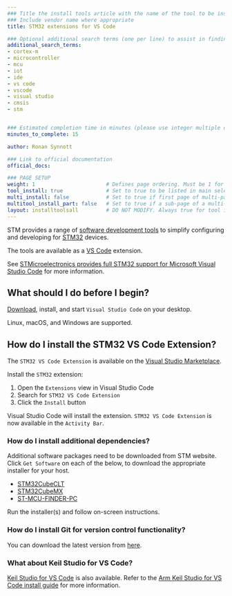 ```yaml
---
### Title the install tools article with the name of the tool to be installed
### Include vendor name where appropriate
title: STM32 extensions for VS Code

### Optional additional search terms (one per line) to assist in finding the article
additional_search_terms:
- cortex-m
- microcontroller
- mcu
- iot
- ide
- vs code
- vscode
- visual studio
- cmsis
- stm


### Estimated completion time in minutes (please use integer multiple of 5)
minutes_to_complete: 15

author: Ronan Synnott

### Link to official documentation
official_docs: 

### PAGE SETUP
weight: 1                       # Defines page ordering. Must be 1 for first (or only) page.
tool_install: true              # Set to true to be listed in main selection page, else false
multi_install: false            # Set to true if first page of multi-page article, else false
multitool_install_part: false   # Set to true if a sub-page of a multi-page article, else false
layout: installtoolsall         # DO NOT MODIFY. Always true for tool install articles
---
```

STM provides a range of [software development tools](https://www.st.com/en/development-tools/stm32-software-development-tools.html) to simplify configuring and developing for [STM32](https://www.st.com/en/microcontrollers-microprocessors/stm32-32-bit-arm-cortex-mcus.html) devices.

The tools are available as a [VS Code](https://code.visualstudio.com/) extension.

See [STMicroelectronics provides full STM32 support for Microsoft Visual Studio Code](https://newsroom.st.com/media-center/press-item.html/t4536.html) for more information.


## What should I do before I begin?

[Download](https://code.visualstudio.com/download), install, and start `Visual Studio Code` on your desktop.

Linux, macOS, and Windows are supported. 

## How do I install the STM32 VS Code Extension?

The `STM32 VS Code Extension` is available on the [Visual Studio Marketplace](https://marketplace.visualstudio.com/items?itemName=stmicroelectronics.stm32-vscode-extension).

Install the `STM32` extension: 

1. Open the `Extensions` view in Visual Studio Code
2. Search for `STM32 VS Code Extension`
3. Click the `Install` button

Visual Studio Code will install the extension. `STM32 VS Code Extension` is now available in the `Activity Bar`.

### How do I install additional dependencies?

Additional software packages need to be downloaded from STM website. Click `Get Software` on each of the below, to download the appropriate installer for your host.

* [STM32CubeCLT](https://www.st.com/en/development-tools/stm32cubeclt.html)
* [STM32CubeMX](https://www.st.com/en/development-tools/stm32cubemx.html)
* [ST-MCU-FINDER-PC](https://www.st.com/en/development-tools/st-mcu-finder-pc.html)

Run the installer(s) and follow on-screen instructions.

### How do I install Git for version control functionality?

You can download the latest version from [here](https://git-scm.com/).

### What about Keil Studio for VS Code?

[Keil Studio for VS Code](https://www.keil.arm.com/) is also available. Refer to the [Arm Keil Studio for VS Code install guide](/install-guides/keilstudio_vs/) for more information.
